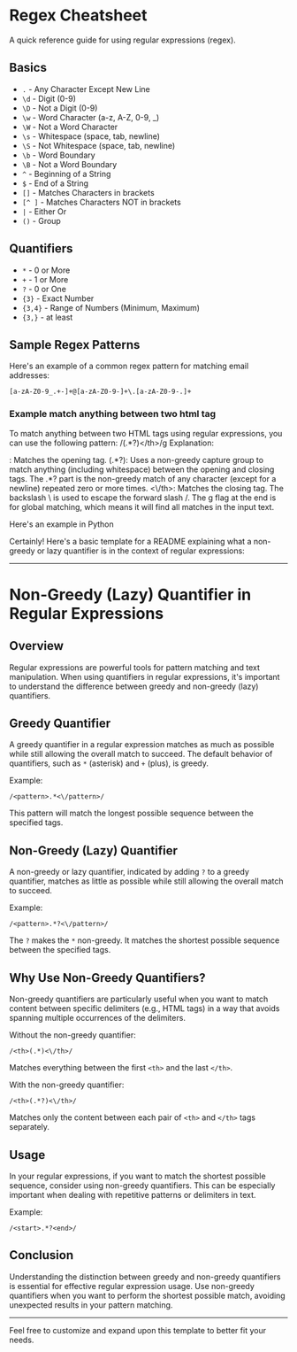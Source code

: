 # Regex Cheatsheet

A quick reference guide for using regular expressions (regex).

## Basics

- `.` - Any Character Except New Line
- `\d` - Digit (0-9)
- `\D` - Not a Digit (0-9)
- `\w` - Word Character (a-z, A-Z, 0-9, _)
- `\W` - Not a Word Character
- `\s` - Whitespace (space, tab, newline)
- `\S` - Not Whitespace (space, tab, newline)
- `\b` - Word Boundary
- `\B` - Not a Word Boundary
- `^` - Beginning of a String
- `$` - End of a String
- `[]` - Matches Characters in brackets
- `[^ ]` - Matches Characters NOT in brackets
- `|` - Either Or
- `()` - Group

## Quantifiers

- `*` - 0 or More
- `+` - 1 or More
- `?` - 0 or One
- `{3}` - Exact Number
- `{3,4}` - Range of Numbers (Minimum, Maximum)
- `{3,}` - at least

## Sample Regex Patterns

Here's an example of a common regex pattern for matching email addresses:

```regex
[a-zA-Z0-9_.+-]+@[a-zA-Z0-9-]+\.[a-zA-Z0-9-.]+
```

### Example match anything between two html tag

To match anything between two HTML tags using regular expressions, you can use the following pattern:
/<th>(.*?)<\/th>/g
Explanation:

<th>: Matches the opening tag.
(.*?): Uses a non-greedy capture group to match anything (including whitespace) between the opening and closing tags. The .*? part is the non-greedy match of any character (except for a newline) repeated zero or more times.
<\/th>: Matches the closing tag. The backslash \ is used to escape the forward slash /.
The g flag at the end is for global matching, which means it will find all matches in the input text.

Here's an example in Python


Certainly! Here's a basic template for a README explaining what a non-greedy or lazy quantifier is in the context of regular expressions:

---

# Non-Greedy (Lazy) Quantifier in Regular Expressions

## Overview

Regular expressions are powerful tools for pattern matching and text manipulation. When using quantifiers in regular expressions, it's important to understand the difference between greedy and non-greedy (lazy) quantifiers.

## Greedy Quantifier

A greedy quantifier in a regular expression matches as much as possible while still allowing the overall match to succeed. The default behavior of quantifiers, such as `*` (asterisk) and `+` (plus), is greedy.

Example:
```regex
/<pattern>.*<\/pattern>/
```

This pattern will match the longest possible sequence between the specified tags.

## Non-Greedy (Lazy) Quantifier

A non-greedy or lazy quantifier, indicated by adding `?` to a greedy quantifier, matches as little as possible while still allowing the overall match to succeed.

Example:
```regex
/<pattern>.*?<\/pattern>/
```

The `?` makes the `*` non-greedy. It matches the shortest possible sequence between the specified tags.

## Why Use Non-Greedy Quantifiers?

Non-greedy quantifiers are particularly useful when you want to match content between specific delimiters (e.g., HTML tags) in a way that avoids spanning multiple occurrences of the delimiters.

Without the non-greedy quantifier:
```regex
/<th>(.*)<\/th>/
```
Matches everything between the first `<th>` and the last `</th>`.

With the non-greedy quantifier:
```regex
/<th>(.*?)<\/th>/
```
Matches only the content between each pair of `<th>` and `</th>` tags separately.

## Usage

In your regular expressions, if you want to match the shortest possible sequence, consider using non-greedy quantifiers. This can be especially important when dealing with repetitive patterns or delimiters in text.

Example:
```regex
/<start>.*?<end>/
```

## Conclusion

Understanding the distinction between greedy and non-greedy quantifiers is essential for effective regular expression usage. Use non-greedy quantifiers when you want to perform the shortest possible match, avoiding unexpected results in your pattern matching.

---

Feel free to customize and expand upon this template to better fit your needs.